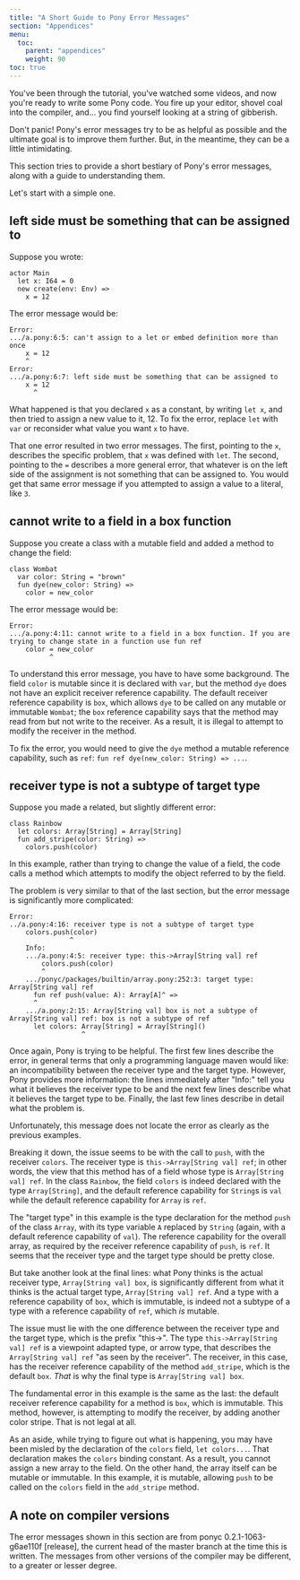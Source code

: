 ```yaml
---
title: "A Short Guide to Pony Error Messages"
section: "Appendices"
menu:
  toc:
    parent: "appendices"
    weight: 90
toc: true
---
```


You've been through the tutorial, you've watched some videos, and now you're ready to write some Pony code. You fire up your editor, shovel coal into the compiler, and... you find yourself looking at a string of gibberish.

Don't panic! Pony's error messages try to be as helpful as possible and the ultimate goal is to improve them further. But, in the meantime, they can be a little intimidating.

This section tries to provide a short bestiary of Pony's error messages, along with a guide to understanding them.

Let's start with a simple one.

## left side must be something that can be assigned to

Suppose you wrote:

```pony
actor Main
  let x: I64 = 0
  new create(env: Env) =>
    x = 12
```

The error message would be:

```error
Error:
.../a.pony:6:5: can't assign to a let or embed definition more than once
    x = 12
    ^
Error:
.../a.pony:6:7: left side must be something that can be assigned to
    x = 12
      ^
```

What happened is that you declared `x` as a constant, by writing `let x`, and then tried to assign a new value to it, 12. To fix the error, replace `let` with `var` or reconsider what value you want `x` to have.

That one error resulted in two error messages. The first, pointing to the `x`, describes the specific problem, that `x` was defined with `let`. The second, pointing to the `=` describes a more general error, that whatever is on the left side of the assignment is not something that can be assigned to. You would get that same error message if you attempted to assign a value to a literal, like `3`.

## cannot write to a field in a box function

Suppose you create a class with a mutable field and added a method to change the field:

```pony
class Wombat
  var color: String = "brown"
  fun dye(new_color: String) =>
    color = new_color
```

The error message would be:

```error
Error:
.../a.pony:4:11: cannot write to a field in a box function. If you are trying to change state in a function use fun ref
    color = new_color
          ^
```

To understand this error message, you have to have some background. The field `color` is mutable since it is declared with `var`, but the method `dye` does not have an explicit receiver reference capability. The default receiver reference capability is `box`, which allows `dye` to be called on any mutable or immutable `Wombat`; the `box` reference capability says that the method may read from but not write to the receiver. As a result, it is illegal to attempt to modify the receiver in the method.

To fix the error, you would need to give the `dye` method a mutable reference capability, such as `ref`: `fun ref dye(new_color: String) => ...`.

## receiver type is not a subtype of target type

Suppose you made a related, but slightly different error:

```pony
class Rainbow
  let colors: Array[String] = Array[String]
  fun add_stripe(color: String) =>
    colors.push(color)
```

In this example, rather than trying to change the value of a field, the code calls a method which attempts to modify the object referred to by the field.

The problem is very similar to that of the last section, but the error message is significantly more complicated:

```error
Error:
../a.pony:4:16: receiver type is not a subtype of target type
    colors.push(color)
               ^
    Info:
    .../a.pony:4:5: receiver type: this->Array[String val] ref
        colors.push(color)
        ^
    .../ponyc/packages/builtin/array.pony:252:3: target type: Array[String val] ref
      fun ref push(value: A): Array[A]^ =>
      ^
    .../a.pony:2:15: Array[String val] box is not a subtype of Array[String val] ref: box is not a subtype of ref
      let colors: Array[String] = Array[String]()
                  ^
```

Once again, Pony is trying to be helpful. The first few lines describe the error, in general terms that only a programming language maven would like: an incompatibility between the receiver type and the target type. However, Pony provides more information: the lines immediately after "Info:" tell you what it believes the receiver type to be and the next few lines describe what it believes the target type to be. Finally, the last few lines describe in detail what the problem is.

Unfortunately, this message does not locate the error as clearly as the previous examples.

Breaking it down, the issue seems to be with the call to `push`, with the receiver `colors`. The receiver type is `this->Array[String val] ref`; in other words, the view that this method has of a field whose type is `Array[String val] ref`. In the class `Rainbow`, the field `colors` is indeed declared with the type `Array[String]`, and the default reference capability for `String`s is `val` while the default reference capability for `Array` is `ref`.

The "target type" in this example is the type declaration for the method `push` of the class `Array`, with its type variable `A` replaced by `String` (again, with a default reference capability of `val`). The reference capability for the overall array, as required by the receiver reference capability of `push`, is `ref`. It seems that the receiver type and the target type should be pretty close.

But take another look at the final lines: what Pony thinks is the actual receiver type, `Array[String val] box`, is significantly different from what it thinks is the actual target type, `Array[String val] ref`. And a type with a reference capability of `box`, which is immutable, is indeed not a subtype of a type with a reference capability of `ref`, which *is* mutable.

The issue must lie with the one difference between the receiver type and the target type, which is the prefix "this->". The type `this->Array[String val] ref` is a viewpoint adapted type, or arrow type, that describes the `Array[String val] ref` "as seen by the receiver". The receiver, in this case, has the receiver reference capability of the method `add_stripe`, which is the default `box`. *That* is why the final type is `Array[String val] box`.

The fundamental error in this example is the same as the last: the default receiver reference capability for a method is `box`, which is immutable. This method, however, is attempting to modify the receiver, by adding another color stripe. That is not legal at all.

As an aside, while trying to figure out what is happening, you may have been misled by the declaration of the `colors` field, `let colors...`. That declaration makes the `colors` binding constant. As a result, you cannot assign a new array to the field. On the other hand, the array itself can be mutable or immutable. In this example, it is mutable, allowing `push` to be called on the `colors` field in the `add_stripe` method.

## A note on compiler versions

The error messages shown in this section are from ponyc 0.2.1-1063-g6ae110f [release], the current head of the master branch at the time this is written. The messages from other versions of the compiler may be different, to a greater or lesser degree.
